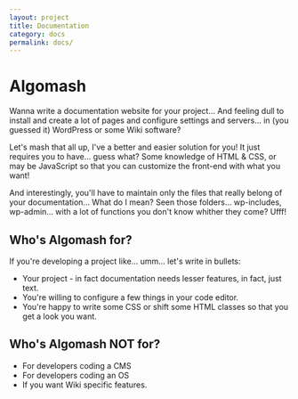 ```yaml
---
layout: project
title: Documentation
category: docs
permalink: docs/
---
```


# Algomash

Wanna write a documentation website for your project... And feeling dull to install and create a lot of pages and configure settings and servers... in (you guessed it) WordPress or some Wiki software?

Let's mash that all up, I've a better and easier solution for you! It just requires you to have... guess what? Some knowledge of HTML & CSS, or may be JavaScript so that you can customize the front-end with what you want!

And interestingly, you'll have to maintain only the files that really belong of your documentation... What do I mean? Seen those folders... wp-includes, wp-admin... with a lot of functions you don't know whither they come? Ufff!

## Who's Algomash for?

If you're developing a project like... umm... let's write in bullets:

* Your project - in fact documentation needs lesser features, in fact, just text.
* You're willing to configure a few things in your code editor.
* You're happy to write some CSS or shift some HTML classes so that you get a look you want.

## Who's Algomash NOT for?

* For developers coding a CMS
* For developers coding an OS
* If you want Wiki specific features.